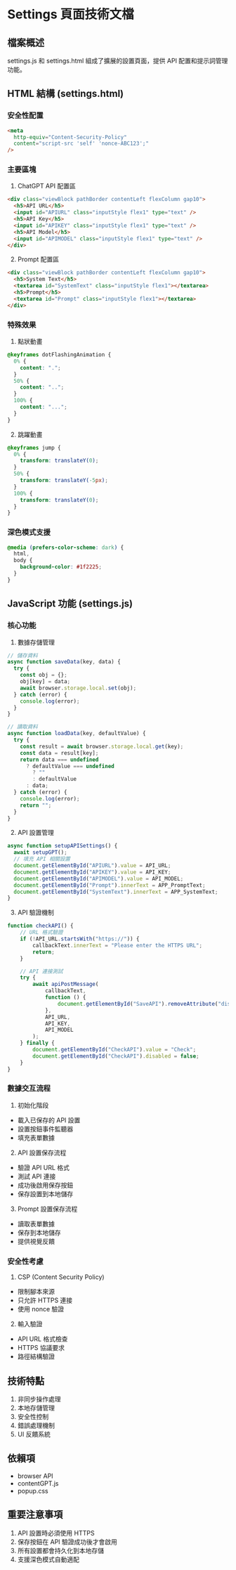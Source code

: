 # Settings 頁面技術文檔

## 檔案概述

settings.js 和 settings.html 組成了擴展的設置頁面，提供 API 配置和提示詞管理功能。

## HTML 結構 (settings.html)

### 安全性配置

```html
<meta
  http-equiv="Content-Security-Policy"
  content="script-src 'self' 'nonce-ABC123';"
/>
```

### 主要區塊

1. ChatGPT API 配置區

```html
<div class="viewBlock pathBorder contentLeft flexColumn gap10">
  <h5>API URL</h5>
  <input id="APIURL" class="inputStyle flex1" type="text" />
  <h5>API Key</h5>
  <input id="APIKEY" class="inputStyle flex1" type="text" />
  <h5>API Model</h5>
  <input id="APIMODEL" class="inputStyle flex1" type="text" />
</div>
```

2. Prompt 配置區

```html
<div class="viewBlock pathBorder contentLeft flexColumn gap10">
  <h5>System Text</h5>
  <textarea id="SystemText" class="inputStyle flex1"></textarea>
  <h5>Prompt</h5>
  <textarea id="Prompt" class="inputStyle flex1"></textarea>
</div>
```

### 特殊效果

1. 點狀動畫

```css
@keyframes dotFlashingAnimation {
  0% {
    content: ".";
  }
  50% {
    content: "..";
  }
  100% {
    content: "...";
  }
}
```

2. 跳躍動畫

```css
@keyframes jump {
  0% {
    transform: translateY(0);
  }
  50% {
    transform: translateY(-5px);
  }
  100% {
    transform: translateY(0);
  }
}
```

### 深色模式支援

```css
@media (prefers-color-scheme: dark) {
  html,
  body {
    background-color: #1f2225;
  }
}
```

## JavaScript 功能 (settings.js)

### 核心功能

1. 數據存儲管理

```javascript
// 儲存資料
async function saveData(key, data) {
  try {
    const obj = {};
    obj[key] = data;
    await browser.storage.local.set(obj);
  } catch (error) {
    console.log(error);
  }
}

// 讀取資料
async function loadData(key, defaultValue) {
  try {
    const result = await browser.storage.local.get(key);
    const data = result[key];
    return data === undefined
      ? defaultValue === undefined
        ? ""
        : defaultValue
      : data;
  } catch (error) {
    console.log(error);
    return "";
  }
}
```

2. API 設置管理

```javascript
async function setupAPISettings() {
  await setupGPT();
  // 填充 API 相關設置
  document.getElementById("APIURL").value = API_URL;
  document.getElementById("APIKEY").value = API_KEY;
  document.getElementById("APIMODEL").value = API_MODEL;
  document.getElementById("Prompt").innerText = APP_PromptText;
  document.getElementById("SystemText").innerText = APP_SystemText;
}
```

3. API 驗證機制

```javascript
function checkAPI() {
    // URL 格式驗證
    if (!API_URL.startsWith("https://")) {
        callbackText.innerText = "Please enter the HTTPS URL";
        return;
    }

    // API 連接測試
    try {
        await apiPostMessage(
            callbackText,
            function () {
                document.getElementById("SaveAPI").removeAttribute("disabled");
            },
            API_URL,
            API_KEY,
            API_MODEL
        );
    } finally {
        document.getElementById("CheckAPI").value = "Check";
        document.getElementById("CheckAPI").disabled = false;
    }
}
```

### 數據交互流程

1. 初始化階段

- 載入已保存的 API 設置
- 設置按鈕事件監聽器
- 填充表單數據

2. API 設置保存流程

- 驗證 API URL 格式
- 測試 API 連接
- 成功後啟用保存按鈕
- 保存設置到本地儲存

3. Prompt 設置保存流程

- 讀取表單數據
- 保存到本地儲存
- 提供視覺反饋

### 安全性考慮

1. CSP (Content Security Policy)

- 限制腳本來源
- 只允許 HTTPS 連接
- 使用 nonce 驗證

2. 輸入驗證

- API URL 格式檢查
- HTTPS 協議要求
- 路徑結構驗證

## 技術特點

1. 非同步操作處理
2. 本地存儲管理
3. 安全性控制
4. 錯誤處理機制
5. UI 反饋系統

## 依賴項

- browser API
- contentGPT.js
- popup.css

## 重要注意事項

1. API 設置時必須使用 HTTPS
2. 保存按鈕在 API 驗證成功後才會啟用
3. 所有設置都會持久化到本地存儲
4. 支援深色模式自動適配
